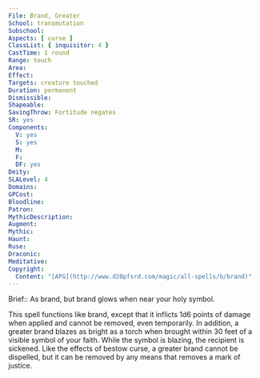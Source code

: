 ```yaml
---
File: Brand, Greater
School: transmutation
Subschool: 
Aspects: [ curse ]
ClassList: { inquisitor: 4 }
CastTime: 1 round
Range: touch
Area: 
Effect: 
Targets: creature touched
Duration: permanent
Dismissible: 
Shapeable: 
SavingThrow: Fortitude negates
SR: yes
Components:
  V: yes
  S: yes
  M: 
  F: 
  DF: yes
Deity: 
SLALevel: 4
Domains: 
GPCost: 
Bloodline: 
Patron: 
MythicDescription: 
Augment: 
Mythic: 
Haunt: 
Ruse: 
Draconic: 
Meditative: 
Copyright:
  Content: "[APG](http://www.d20pfsrd.com/magic/all-spells/b/brand)"
---
```

Brief:: As brand, but brand glows when near your holy symbol.

This spell functions like brand, except that it inflicts 1d6 points of damage when applied and cannot be removed, even temporarily. In addition, a greater brand blazes as bright as a torch when brought within 30 feet of a visible symbol of your faith. While the symbol is blazing, the recipient is sickened.  Like the effects of bestow curse, a greater brand cannot be dispelled, but it can be removed by any means that removes a mark of justice.
